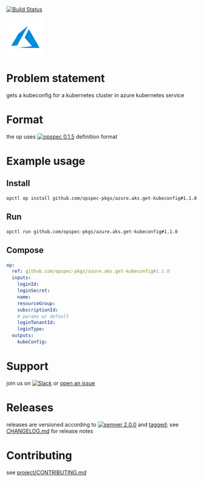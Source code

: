 [![Build Status](https://travis-ci.org/opspec-pkgs/azure.aks.get-kubeconfig.svg?branch=master)](https://travis-ci.org/opspec-pkgs/azure.aks.get-kubeconfig)

<img src="icon.svg" alt="icon" height="100px">

# Problem statement

gets a kubeconfig for a kubernetes cluster in azure kubernetes service

# Format

the op uses [![opspec 0.1.5](https://img.shields.io/badge/opspec-0.1.5-brightgreen.svg?colorA=6b6b6b&colorB=fc16be)](https://opspec.io/0.1.5) definition format

# Example usage

## Install

```shell
opctl op install github.com/opspec-pkgs/azure.aks.get-kubeconfig#1.1.0
```

## Run

```
opctl run github.com/opspec-pkgs/azure.aks.get-kubeconfig#1.1.0
```

## Compose

```yaml
op:
  ref: github.com/opspec-pkgs/azure.aks.get-kubeconfig#1.1.0
  inputs:
    loginId:
    loginSecret:
    name:
    resourceGroup:
    subscriptionId:
    # params w/ default
    loginTenantId:
    loginType:
  outputs:
    kubeConfig:
```

# Support

join us on
[![Slack](https://opctl-slackin.herokuapp.com/badge.svg)](https://opctl-slackin.herokuapp.com/)
or
[open an issue](https://github.com/opspec-pkgs/azure.aks.get-kubeconfig/issues)

# Releases

releases are versioned according to
[![semver 2.0.0](https://img.shields.io/badge/semver-2.0.0-brightgreen.svg)](http://semver.org/spec/v2.0.0.html)
and [tagged](https://git-scm.com/book/en/v2/Git-Basics-Tagging); see
[CHANGELOG.md](CHANGELOG.md) for release notes

# Contributing

see
[project/CONTRIBUTING.md](https://github.com/opspec-pkgs/project/blob/master/CONTRIBUTING.md)
